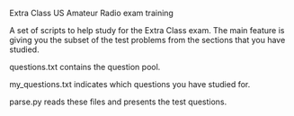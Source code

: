 Extra Class US Amateur Radio exam training

A set of scripts to help study for the Extra Class exam. The main
feature is giving you the subset of the test problems from the
sections that you have studied.

questions.txt contains the question pool.

my_questions.txt indicates which questions you have studied for.

parse.py reads these files and presents the test questions.
